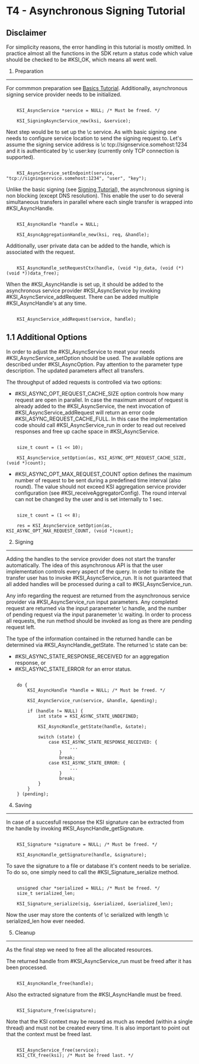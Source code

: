 T4 - Asynchronous Signing Tutorial
==================================

Disclaimer
----------

For simplicity reasons, the error handling in this tutorial is mostly omitted.
In practice almost all the functions in the SDK return a status code which
value should be checked to be #KSI_OK, which means all went well.

1. Preparation
--------------

For commmon preparation see [Basics Tutorial](tutorial/t0_basics.md).
Additionally, asynchronous signing service provider needs to be initialized. 

~~~~~~~~~~{.c}

	KSI_AsyncService *service = NULL; /* Must be freed. */

	KSI_SigningAsyncService_new(ksi, &service);

~~~~~~~~~~

Next step would be to set up the \c service. As with basic signing one needs to
configure service location to send the signing request to. Let's assume the 
signing service address is \c tcp://signservice.somehost:1234 and it is 
authenticated by \c user:key (currently only TCP connection is supported). 

~~~~~~~~~~{.c}

	KSI_AsyncService_setEndpoint(service, "tcp://signingservice.somehost:1234", "user", "key");

~~~~~~~~~~

Unlike the basic signing (see [Signing Tutorial](tutorial/t1_signing.md)), 
the asynchronous signing is non blocking (except DNS resolution). This enable 
the user to do several simultaneous transfers in parallel where each single 
transfer is wrapped into #KSI_AsyncHandle.

~~~~~~~~~~{.c}

	KSI_AsyncHandle *handle = NULL;

	KSI_AsyncAggregationHandle_new(ksi, req, &handle);

~~~~~~~~~~

Additionally, user private data can be added to the handle, which is 
associated with the request.

~~~~~~~~~~{.c}

	KSI_AsyncHandle_setRequestCtx(handle, (void *)p_data, (void (*)(void *))data_free);

~~~~~~~~~~

When the #KSI_AsyncHandle is set up, it should be added to the asynchronous
service provider #KSI_AsyncService by invoking #KSI_AsyncService_addRequest. 
There can be added multiple #KSI_AsyncHandle's at any time. 

~~~~~~~~~~{.c}

	KSI_AsyncService_addRequest(service, handle);

~~~~~~~~~~

1.1 Additional Options
----------------------

In order to adjust the #KSI_AsyncService to meat your needs #KSI_AsyncService_setOption 
should be used. The available options are described under #KSI_AsyncOption. Pay 
attention to the parameter type description. The updated parameters affect all 
transfers. 

The throughput of added requests is controlled via two options:
- #KSI_ASYNC_OPT_REQUEST_CACHE_SIZE option controls how many request are 
open in parallel. In case the maximum amount of request is already added to 
the #KSI_AsyncService, the next invocation of #KSI_AsyncService_addRequest will
return an error code #KSI_ASYNC_REQUEST_CACHE_FULL. In this case the 
implementation code should call #KSI_AsyncService_run in order to read out 
received responses and free up cache space in #KSI_AsyncService.

~~~~~~~~~~{.c}

	size_t count = (1 << 10);

	KSI_AsyncService_setOption(as, KSI_ASYNC_OPT_REQUEST_CACHE_SIZE, (void *)count);

~~~~~~~~~~

- #KSI_ASYNC_OPT_MAX_REQUEST_COUNT option defines the maximum number of request 
to be sent during a predefined time interval (also round). The value should not 
exceed KSI aggregation service provider configuration (see #KSI_receiveAggregatorConfig). 
The round interval can not be changed by the user and is set internally to 1 sec.

~~~~~~~~~~{.c}

	size_t count = (1 << 8);

	res = KSI_AsyncService_setOption(as, KSI_ASYNC_OPT_MAX_REQUEST_COUNT, (void *)count);

~~~~~~~~~~

2. Signing
----------

Adding the handles to the service provider does not start the transfer 
automatically. The idea of this asynchronous API is that the user 
implementation controls every aspect of the query. In order to initiate 
the transfer user has to invoke #KSI_AsyncService_run. It is not guaranteed 
that all added handles will be processed during a call to #KSI_AsyncService_run.

Any info regarding the request are returned from the asynchronous service 
provider via #KSI_AsyncService_run input parameters. Any completed request 
are returned via the input paranemeter \c handle, and the number of pending 
request via the input paranemeter \c waiting. In order to process all 
requests, the run method should be invoked as long as there are pending 
request left.

The type of the information contained in the returned handle can be 
determined via #KSI_AsyncHandle_getState. The returned \c state can be:
- #KSI_ASYNC_STATE_RESPONSE_RECEIVED for an aggregation response, or
- #KSI_ASYNC_STATE_ERROR for an error status. 

~~~~~~~~~~{.c}

	do {
		KSI_AsyncHandle *handle = NULL; /* Must be freed. */

		KSI_AsyncService_run(service, &handle, &pending);

		if (handle != NULL) {
			int state = KSI_ASYNC_STATE_UNDEFINED;

			KSI_AsyncHandle_getState(handle, &state);

			switch (state) {
				case KSI_ASYNC_STATE_RESPONSE_RECEIVED: {
						...
					}
					break;
				case KSI_ASYNC_STATE_ERROR: {
						...
					}
					break;
			}
		}
	} (pending);

~~~~~~~~~~

4. Saving
---------

In case of a succesfull response the KSI signature can be extracted from 
the handle by invoking #KSI_AsyncHandle_getSignature.

~~~~~~~~~~{.c}

	KSI_Signature *signature = NULL; /* Must be freed. */

	KSI_AsyncHandle_getSignature(handle, &signature);

~~~~~~~~~~

To save the signature to a file or database it's content needs to be serialize.
To do so, one simply need to call the #KSI_Signature_serialize method.

~~~~~~~~~~{.c}

	unsigned char *serialized = NULL; /* Must be freed. */
	size_t serialized_len;

	KSI_Signature_serialize(sig, &serialized, &serialized_len);

~~~~~~~~~~

Now the user may store the contents of \c serialized with length 
\c serialized_len how ever needed.

5. Cleanup
----------

As the final step we need to free all the allocated resources. 

The returned handle from #KSI_AsyncService_run must be freed after it has been
processed.

~~~~~~~~~~{.c}

	KSI_AsyncHandle_free(handle);

~~~~~~~~~~

Also the extracted signature from the #KSI_AsyncHandle must be freed.

~~~~~~~~~~{.c}

	KSI_Signature_free(signature);

~~~~~~~~~~

Note that the KSI context may be reused as much as needed (within a single 
thread) and must not be created every time. It is also important to point out 
that the context must be freed last.

~~~~~~~~~~{.c}

	KSI_AsyncService_free(service);
	KSI_CTX_free(ksi); /* Must be freed last. */

~~~~~~~~~~
